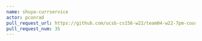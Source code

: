 ```yaml
---
name: shuya-currservice
actor: pconrad
pull_request_url: https://github.com/ucsb-cs156-w22/team04-w22-7pm-courses/pull/35
pull_request_num: 35
---
```

